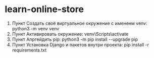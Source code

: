 
# learn-online-store

1) Пункт
	Создать своё виртуальное окружение с имененм venv:
	python3 -m venv venv
2) Пункт
	Активировать окружение:
	venv\Scripts\activate
3) Пункт
	Апргейдить pip:
	python3 -m pip install --upgrade pip
4) Пункт
	Установка Django и пакетов внутри проекта:
	pip install -r requirements.txt